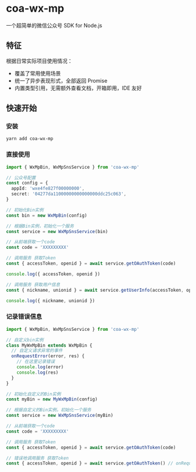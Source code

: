 # coa-wx-mp

一个超简单的微信公众号 SDK for Node.js

## 特征

根据日常实际项目使用情况：

- 覆盖了常用使用场景
- 统一了异步表现形式，全部返回 Promise
- 内置类型引用，无需额外查看文档，开箱即用，IDE 友好

## 快速开始

### 安装

```shell
yarn add coa-wx-mp
```

### 直接使用

```typescript
import { WxMpBin, WxMpSnsService } from 'coa-wx-mp'

// 公众号配置
const config = {
  appId: 'wxe4fe827f00000000',
  secret: '04277da11000000000000000ddc25c063',
}

// 初始化Bin实例
const bin = new WxMpBin(config)

// 根据Bin实例，初始化一个服务
const service = new WxMpSnsService(bin)

// 从前端获取一个code
const code = 'XXXXXXXXX'

// 调用服务 获取Token
const { accessToken, openid } = await service.getOAuthToken(code)

console.log({ accessToken, openid })

// 调用服务 获取用户信息
const { nickname, unionid } = await service.getUserInfo(accessToken, openid)

console.log({ nickname, unionid })
```

### 记录错误信息

```typescript
import { WxMpBin, WxMpSnsService } from 'coa-wx-mp'

// 自定义bin实例
class MyWxMpBin extends WxMpBin {
  // 自定义请求异常的事件
  onRequestError(error, res) {
    // 在这里记录错误
    console.log(error)
    console.log(res)
  }
}

// 初始化自定义的Bin实例
const myBin = new MyWxMpBin(config)

// 根据自定义的Bin实例，初始化一个服务
const service = new WxMpSnsService(myBin)

// 从前端获取一个code
const code = 'XXXXXXXXX'

// 调用服务 获取Token
const { accessToken, openid } = await service.getOAuthToken(code)

// 错误地调用服务 获取Token
const { accessToken, openid } = await service.getOAuthToken() // onRequestError 会记录这条错误信息
```
